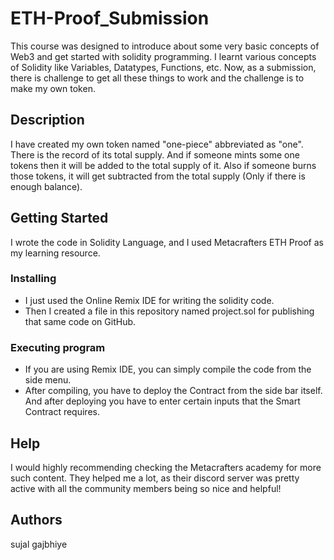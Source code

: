 # ETH-Proof_Submission
This course was designed to introduce about some very basic concepts of Web3 and get started with solidity programming. I learnt various concepts of Solidity like Variables, Datatypes, Functions, etc. Now, as a submission, there is challenge to get all these things to work and the challenge is to make my own token.

## Description

I have created my own token named "one-piece" abbreviated as "one". There is the record of its total supply. And if someone mints some one tokens then it will be added to the total supply of it. Also if someone burns those tokens, it will get subtracted from the total supply (Only if there is enough balance).

## Getting Started
I wrote the code in Solidity Language, and I used Metacrafters ETH Proof as my learning resource.

### Installing

* I just used the Online Remix IDE for writing the solidity code.
* Then I created a file in this repository named project.sol for publishing that same code on GitHub.

### Executing program

* If you are using Remix IDE, you can simply compile the code from the side menu.
* After compiling, you have to deploy the Contract from the side bar itself. And after deploying you have to enter certain inputs that the Smart Contract requires.

## Help

I would highly recommending checking the Metacrafters academy for more such content. They helped me a lot, as their discord server was pretty active with all the community members being so nice and helpful!

## Authors
sujal gajbhiye
